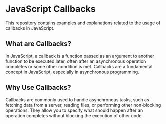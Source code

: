 # JavaScript Callbacks

This repository contains examples and explanations related to the usage of callbacks in JavaScript.

## What are Callbacks?

In JavaScript, a callback is a function passed as an argument to another function to be executed later, often after an asynchronous operation completes or some other condition is met. Callbacks are a fundamental concept in JavaScript, especially in asynchronous programming.

## Why Use Callbacks?

Callbacks are commonly used to handle asynchronous tasks, such as fetching data from a server, reading files, or performing other non-blocking operations. They allow you to specify what should happen after an operation completes without blocking the execution of other code.

